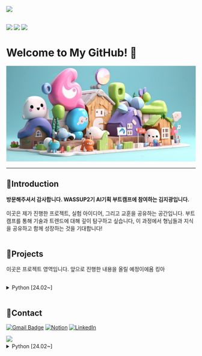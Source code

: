 <img src="https://capsule-render.vercel.app/api?type=waving&color=000080&height=200&section=header&text=WASSUP2&fontSize=70&fontColor=FFFFFF" /><br>

##  


<img src="https://img.shields.io/badge/Python-14354C?style=for-the-badge&logo=python&logoColor=white" /> <img src="https://img.shields.io/badge/MySQL-00000F?style=for-the-badge&logo=mysql&logoColor=white" /> <img src="https://img.shields.io/badge/Made%20with-Jupyter-orange?style=for-the-badge&logo=Jupyter"/>

# Welcome to My GitHub! 👋


![Colorful cartoon village scene](image/cute.png)

---
## 🌟Introduction

**방문해주셔서 감사합니다. WASSUP2기 AI기획 부트캠프에 참여하는 김지광입니다.**<br>
<br>
이곳은 제가 진행한 프로젝트, 실험 아이디어, 그리고 교훈을 공유하는 공간입니다. 부트캠프를 통해 기술과 트렌드에 대해 깊이 탐구하고 싶습니다, 이 과정에서 형님들과 지식을 공유하고 함께 성장하는 것을 기대합니다!<br>
 <br>
## 🧩Projects

이곳은 프로젝트 영역임니다. 앞으로 진행한 내용을 올릴 예정이에욤 킹아 <br><br>

<details>

  <summary>Python [24.02~]</summary>
  
* [01.Python_Markdown](https://github.com/JIPaang/wassup2/blob/main/python_grammar/01.Python_Markdown.ipynb) 24.02.27<br>	
* [02.Python_Data type & Variable](https://github.com/JIPaang/wassup2/blob/main/python_grammar/02.Python_Data%20type%20%26%20Variable.ipynb) 24.02.27<br>	
* [03.Python_List
](https://github.com/JIPaang/wassup2/blob/main/python_grammar/03.Python_List.ipynb) 24.02.27<br>
* [04.Python_Data Types
](https://github.com/JIPaang/wassup2/blob/main/python_grammar/04.Python_Data%20Types.ipynb) 24.02.27<br>
* [05.Python Conditional Statement
](https://github.com/JIPaang/wassup2/blob/main/python_grammar/05.Python%20Conditional%20Statement.ipynb) 24.02.27<br>
* [06.Phython_Functions&File](https://github.com/JIPaang/wassup2/blob/main/python_grammar/06.Phython_Functions%26File.ipynb) 24.02.27<br>	
* [Python_300제 1~50](https://github.com/JIPaang/wassup2/blob/main/python_grammar/Python_300%EC%A0%9C%201~50.ipynb) 24.02.27<br>	
* [Python_300제 51~100](https://github.com/JIPaang/wassup2/blob/main/python_grammar/Python_300%EC%A0%9C%2051~100.ipynb) 24.02.27<br>	
* [Python 300제 100~150
](https://github.com/JIPaang/wassup2/tree/main/python_grammar) 24.02.27<br>	
* [Python 300제 151~200](https://github.com/JIPaang/wassup2/tree/main/python_grammar) 24.02.27<br>	
* [자료형&변수_연습문제_실습용](https://github.com/JIPaang/wassup2/blob/main/python_grammar/%EC%9E%90%EB%A3%8C%ED%98%95%26%EB%B3%80%EC%88%98_%EC%97%B0%EC%8A%B5%EB%AC%B8%EC%A0%9C_%EC%8B%A4%EC%8A%B5%EC%9A%A9.ipynb) 24.02.27<br>	
* [제어문_연습문제_실습용](https://github.com/JIPaang/wassup2/blob/main/python_grammar/%EC%A0%9C%EC%96%B4%EB%AC%B8_%EC%97%B0%EC%8A%B5%EB%AC%B8%EC%A0%9C_%EC%8B%A4%EC%8A%B5%EC%9A%A9.ipynb) 24.02.27<br>	
* [코딩연습_전화번호프로그램_실습용](https://github.com/JIPaang/wassup2/blob/main/python_grammar/%EC%BD%94%EB%94%A9%EC%97%B0%EC%8A%B5_%EC%A0%84%ED%99%94%EB%B2%88%ED%98%B8%ED%94%84%EB%A1%9C%EA%B7%B8%EB%9E%A8_%EC%8B%A4%EC%8A%B5%EC%9A%A9.ipynb) 24.02.27<br>	






</details>


 <br>


## **🐾Contact**

[![Gmail Badge](https://img.shields.io/badge/Gmail-D14836?style=for-the-badge&logo=gmail&logoColor=white)](mailto:rpdlszjs4@gmail.com) [![Notion](https://img.shields.io/badge/Notion-000000?style=for-the-badge&logo=notion&logoColor=white)](https://oreumi.notion.site/09f569b9c9ae4b4a8e522820ac430f3d?pvs=25) [![LinkedIn](https://img.shields.io/badge/LinkedIn-0077B5?style=for-the-badge&logo=linkedin&logoColor=white)](https://www.linkedin.com/in/paaang/)


<img src="https://capsule-render.vercel.app/api?type=waving&color=000080&height=150&section=footer" />


<details>
  <summary>Python [24.02~]</summary>
  



